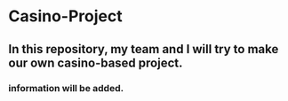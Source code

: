 # Casino-Project
## In this repository, my team and I will try to make our own casino-based project.
### information will be added.
